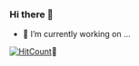### Hi there 👋
- 🔭 I’m currently working on ...
<!--
**khanhhongpham/khanhhongpham** is a ✨ _special_ ✨ repository because its `README.md` (this file) appears on your GitHub profile.

Here are some ideas to get you started:

- 🔭 I’m currently working on ...
- 🌱 I’m currently learning ...
- 👯 I’m looking to collaborate on ...
- 🤔 I’m looking for help with ...
- 💬 Ask me about ...
- 📫 How to reach me: ...
- 😄 Pronouns: ...
- ⚡ Fun fact: ...
-->
[![HitCount](http://hits.dwyl.com/khanhhongpham/khanhhongpham.svg)](http://hits.dwyl.com/khanhhongpham/khanhhongpham):eyes:
